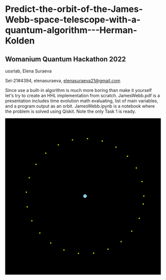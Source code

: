 # Predict-the-orbit-of-the-James-Webb-space-telescope-with-a-quantum-algorithm---Herman-Kolden

## Womanium Quantum Hackathon 2022

ussrlab, Elena Suraeva

Sel-21#4394, elenasuraeva, elenasuraeva21@gmail.com

Since use a built-in algorithm is much more boring than make it yourself let's try to create an HHL implementation from scratch. JamesWebb.pdf is a presentation includes time evolution math evaluating, list of main variables, and a program output as an orbit. JamesWebb.ipynb is a notebook where the problem is solved using Qiskit. Note the only Task 1 is ready.

![Orbit](Orbit.PNG)
